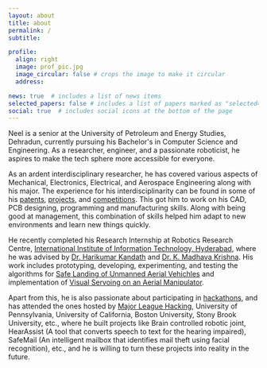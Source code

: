 ```yaml
---
layout: about
title: about
permalink: /
subtitle: 

profile:
  align: right
  image: prof_pic.jpg
  image_circular: false # crops the image to make it circular
  address: 

news: true  # includes a list of news items
selected_papers: false # includes a list of papers marked as "selected={true}"
social: true  # includes social icons at the bottom of the page
---
```


Neel is a senior at the University of Petroleum and Energy Studies, Dehradun, currently pursuing his Bachelor's in Computer Science and Engineering. As a researcher, engineer, and a passionate roboticist, he aspires to make the tech sphere more accessible for everyone.

As an ardent interdisciplinary researcher, he has covered various aspects of Mechanical, Electronics, Electrical, and Aerospace Engineering along with his major. The experience for his interdisciplinarity can be found in some of his <a href = "https://neeltron.github.io/publications/">patents</a>, <a href = "https://neeltron.github.io/projects">projects</a>, and <a href = "https://neeltron.github.io/competitions">competitions</a>. This got him to work on his CAD, PCB designing, programming and manufacturing skills. Along with being good at management, this combination of skills helped him adapt to new environments and learn new things quickly.

He recently completed his Research Internship at Robotics Research Centre, <a href = "https://iiit.ac.in">International Institute of Information Technology, Hyderabad</a>, where he was advised by <a href = "https://www.iiit.ac.in/people/faculty/Harikumar/">Dr. Harikumar Kandath</a> and <a href = "https://www.iiit.ac.in/people/faculty/mkrishna/">Dr. K. Madhava Krishna</a>. His work includes prototyping, developing, experimenting, and testing the algorithms for <a href = "https://neeltron.github.io/projects/26_project/">Safe Landing of Unmanned Aerial Vehichles</a> and implementation of <a href = "https://neeltron.github.io/projects/28_project/">Visual Servoing on an Aerial Manipulator</a>.

Apart from this, he is also passionate about participating in <a href = "https://neeltron.github.io/projects">hackathons</a>, and has attended the ones hosted by <a href = "https://mlh.io">Major League Hacking</a>, University of Pennsylvania, University of California, Boston University, Stony Brook University, etc., where he built projects like Brain controlled robotic joint, HearAssist (A tool that converts speech to text for the hearing impaired), SafeMail (An intelligent mailbox that identifies mail theft using facial recognition), etc., and he is willing to turn these projects into reality in the future.
